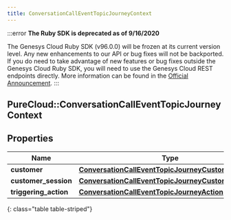 ```yaml
---
title: ConversationCallEventTopicJourneyContext
---
```


:::error
**The Ruby SDK is deprecated as of 9/16/2020**

The Genesys Cloud Ruby SDK (v96.0.0) will be frozen at its current version level. Any new enhancements to our API or bug fixes will not be backported. If you do need to take advantage of new features or bug fixes outside the Genesys Cloud Ruby SDK, you will need to use the Genesys Cloud REST endpoints directly. More information can be found in the [Official Announcement](https://developer.mypurecloud.com/forum/t/announcement-genesys-cloud-ruby-sdk-end-of-life/8850).
:::


## PureCloud::ConversationCallEventTopicJourneyContext

## Properties

|Name | Type | Description | Notes|
|------------ | ------------- | ------------- | -------------|
| **customer** | [**ConversationCallEventTopicJourneyCustomer**](ConversationCallEventTopicJourneyCustomer.html) |  | [optional] |
| **customer_session** | [**ConversationCallEventTopicJourneyCustomerSession**](ConversationCallEventTopicJourneyCustomerSession.html) |  | [optional] |
| **triggering_action** | [**ConversationCallEventTopicJourneyAction**](ConversationCallEventTopicJourneyAction.html) |  | [optional] |
{: class="table table-striped"}


